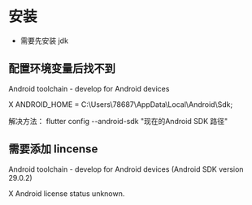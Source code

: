 # 安装

- 需要先安装 jdk

## 配置环境变量后找不到

Android toolchain - develop for Android devices

X ANDROID_HOME = C:\Users\78687\AppData\Local\Android\Sdk; 

解决方法： flutter config --android-sdk "现在的Android SDK 路径"

## 需要添加 lincense

Android toolchain - develop for Android devices (Android SDK version 29.0.2)

X Android license status unknown.


